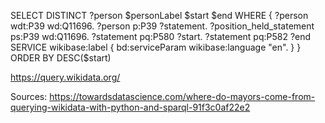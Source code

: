 SELECT DISTINCT ?person $personLabel $start $end
WHERE {
  ?person wdt:P39 wd:Q11696.
  ?person p:P39 ?statement.
  ?position_held_statement ps:P39 wd:Q11696.
  ?statement pq:P580 ?start. 
  ?statement pq:P582 ?end
  SERVICE wikibase:label { bd:serviceParam wikibase:language "en". }
}
ORDER BY DESC($start)

https://query.wikidata.org/



Sources: https://towardsdatascience.com/where-do-mayors-come-from-querying-wikidata-with-python-and-sparql-91f3c0af22e2
